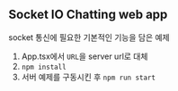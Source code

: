 ## Socket IO Chatting web app

socket 통신에 필요한 기본적인 기능을 담은 예제

1. App.tsx에서 `URL`을 server url로 대체
2. `npm install`
3. 서버 예제를 구동시킨 후 `npm run start`
